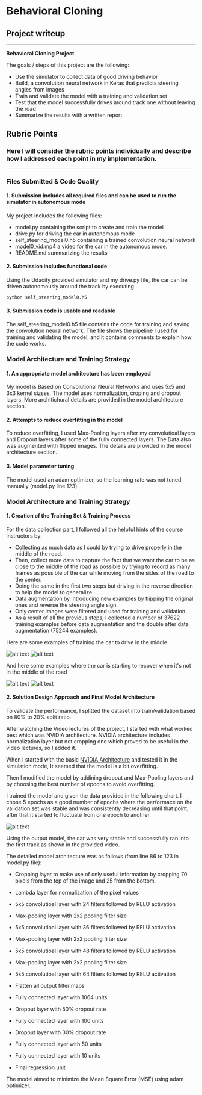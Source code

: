 # **Behavioral Cloning** 

## Project writeup

---

**Behavioral Cloning Project**

The goals / steps of this project are the following:
* Use the simulator to collect data of good driving behavior
* Build, a convolution neural network in Keras that predicts steering angles from images
* Train and validate the model with a training and validation set
* Test that the model successfully drives around track one without leaving the road
* Summarize the results with a written report


[//]: # (Image References)

[image1]: ./examples/example0.jpg "Example Image 1"
[image2]: ./examples/example1.jpg "Example Image 2"
[image3]: ./examples/example2.jpg "Example Image 3"
[image4]: ./examples/example3.jpg "Example Image 4"
[image5]: ./examples/self_steering_model0.jpg "Validation Performance over epochs"

## Rubric Points
### Here I will consider the [rubric points](https://review.udacity.com/#!/rubrics/432/view) individually and describe how I addressed each point in my implementation.  

---
### Files Submitted & Code Quality

#### 1. Submission includes all required files and can be used to run the simulator in autonomous mode

My project includes the following files:
* model.py containing the script to create and train the model
* drive.py for driving the car in autonomous mode
* self_steering_model0.h5 containing a trained convolution neural network 
* model0_vid.mp4 a video for the car in the autonomous mode.
* README.md summarizing the results

#### 2. Submission includes functional code
Using the Udacity provided simulator and my drive.py file, the car can be driven autonomously around the track by executing 
```sh
python self_steering_model0.h5
```

#### 3. Submission code is usable and readable

The self_steering_model0.h5 file contains the code for training and saving the convolution neural network. The file shows the pipeline I used for training and validating the model, and it contains comments to explain how the code works.

### Model Architecture and Training Strategy

#### 1. An appropriate model architecture has been employed

My model is Based on Convolutional Neural Networks and uses 5x5 and 3x3 kernel sizses. The model uses normalization, croping and dropout layers.
More architichural details are provided in the model architecture section.

#### 2. Attempts to reduce overfitting in the model

To reduce overfitting, I used Max-Pooling layers after my convolutioal layers and Dropout layers after some of the fully connected layers. The Data also was augmented with flipped images.
The details are provided in the model architecture section.

#### 3. Model parameter tuning

The model used an adam optimizer, so the learning rate was not tuned manually (model.py line 123).

### Model Architecture and Training Strategy

#### 1. Creation of the Training Set & Training Process

For the data collection part, I followed all the helpful hints of the course instructors by:
- Collecting as much data as I could by trying to drive properly in the middle of the road.
- Then, collect more data to capture the fact that we want the car to be as close to the middle of the road as possible by trying to record as many frames as possible of the car while moving from the sides of the road to the center.
- Doing the same in the first two steps but driving in the reverse direction to help the model to generalize.
- Data augmentation by introducing new examples by flipping the original ones and reverse the steering angle sign.
- Only center images were filtered and used for training and validation.
- As a result of all the previous steps, I collected a number of 37622 training examples before data augmentation and the double after data augmentation (75244 examples).

Here are some examples of training the car to drive in the middle

![alt text][image1]
![alt text][image2]

And here some examples where the car is starting to recover when it's not in the middle of the road

![alt text][image3]
![alt text][image4]

#### 2. Solution Design Approach and Final Model Architecture

To validate the performance, I splitted the dataset into train/validation based on 80% to 20% split ratio.

After watching the Video lectures of the project, I started with what worked best which was NVIDIA architecture. NVIDIA architecture includes normalization layer but not cropping one which proved to be useful in the video lectures, so I added it.

When I started with the basic [NVIDIA Architecture](https://devblogs.nvidia.com/parallelforall/deep-learning-self-driving-cars/) and tested it in the simulation mode, It seemed that the model is a bit overfitting.

Then I modified the model by addining dropout and Max-Pooling layers and by choosing the best number of epochs to avoid overfitting.

I trained the model and given the data provided in the following chart. I chose 5 epochs as a good number of epochs where the performace on the validation set was stable and was consistently decreasing until that point, after that it started to fluctuate from one epoch to another.

![alt text][image5]

Using the output model, the car was very stable and successfully ran into the first track as shown in the provided video.

The detailed model architecture was as follows (from line 86 to 123 in model.py file):

- Cropping layer to make use of only useful information by cropping 70 pixels from the top of the image and 25 from the bottom.

- Lambda layer for normalization of the pixel values

- 5x5 convolutioal layer with 24 filters followed by RELU activation

- Max-pooling layer with 2x2 pooling filter size

- 5x5 convolutioal layer with 36 filters followed by RELU activation

- Max-pooling layer with 2x2 pooling filter size

- 5x5 convolutioal layer with 48 filters followed by RELU activation

- Max-pooling layer with 2x2 pooling filter size

- 5x5 convolutioal layer with 64 filters followed by RELU activation

- Flatten all output filter maps

- Fully connected layer with 1064 units

- Dropout layer with 50% dropout rate

- Fully connected layer with 100 units

- Dropout layer with 30% dropout rate

- Fully connected layer with 50 units

- Fully connected layer with 10 units

- Final regression unit

The model aimed to minimize the Mean Square Error (MSE) using adam optimizer.